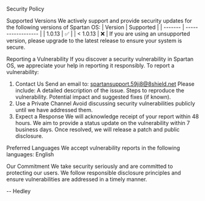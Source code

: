 Security Policy


Supported Versions
We actively support and provide security updates for the following versions of Spartan OS:
|  Version  | Supported          |
|  -------  | ------------------ |
| 1.0.13    | :white_check_mark: |
| < 1.0.13  | :x:                |
If you are using an unsupported version, please upgrade to the latest release to ensure your system is secure.

Reporting a Vulnerability
If you discover a security vulnerability in Spartan OS, we appreciate your help in reporting it responsibly. To report a vulnerability:

1. Contact Us
Send an email to: spartansupport.59ji8@8shield.net
Please include:
A detailed description of the issue.
Steps to reproduce the vulnerability.
Potential impact and suggested fixes (if known).
2. Use a Private Channel
Avoid discussing security vulnerabilities publicly until we have addressed them.
3. Expect a Response
We will acknowledge receipt of your report within 48 hours.
We aim to provide a status update on the vulnerability within 7 business days.
Once resolved, we will release a patch and public disclosure.

Preferred Languages
We accept vulnerability reports in the following languages:
English

Our Commitment
We take security seriously and are committed to protecting our users. We follow responsible disclosure principles and ensure vulnerabilities are addressed in a timely manner.

-- Hedley
